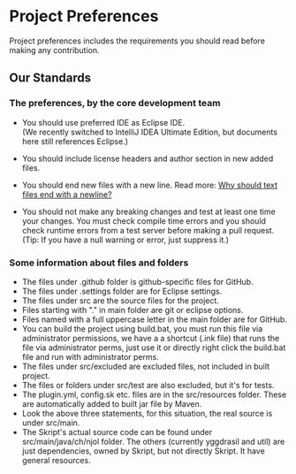 # Project Preferences

Project preferences includes the requirements you should read before making any contribution.

## Our Standards

### The preferences, by the core development team
- You should use preferred IDE as Eclipse IDE.  
(We recently switched to IntelliJ IDEA Ultimate Edition, but documents here still references Eclipse.)  

- You should include license headers and author section in new added files.
- You should end new files with a new line. Read more: <a href="https://stackoverflow.com/questions/729692/why-should-text-files-end-with-a-newline">Why should text files end with a newline?</a>
- You should not make any breaking changes and test at least one time your changes. You must check compile time errors and you should check runtime errors from a test server before making a pull request. (Tip: If you have a null warning or error, just suppress it.)

### Some information about files and folders
- The files under .github folder is github-specific files for GitHub.
- The files under .settings folder are for Eclipse settings.
- The files under src are the source files for the project.
- Files starting with "." in main folder are git or eclipse options.
- Files named with a full uppercase letter in the main folder are for GitHub.
- You can build the project using build.bat, you must run this file via administrator permissions, we have a a shortcut (.ink file) that runs the file via administrator perms, just use it or directly right click the build.bat file and run with administrator perms.
- The files under src/excluded are excluded files, not included in built project.
- The files or folders under src/test are also excluded, but it's for tests.
- The plugin.yml, config.sk etc. files are in the src/resources folder. These are automatically added to built jar file by Maven.
- Look the above three statements, for this situation, the real source is under src/main.
- The Skript's actual source code can be found under src/main/java/ch/njol folder. The others (currently yggdrasil and util) are just dependencies, owned by Skript, but not directly Skript. It have general resources.
